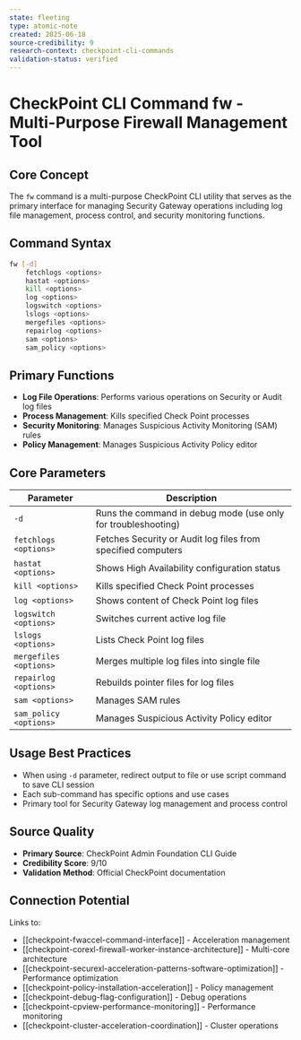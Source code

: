 ```yaml
---
state: fleeting
type: atomic-note
created: 2025-06-18
source-credibility: 9
research-context: checkpoint-cli-commands
validation-status: verified
---
```


# CheckPoint CLI Command fw - Multi-Purpose Firewall Management Tool

## Core Concept
The `fw` command is a multi-purpose CheckPoint CLI utility that serves as the primary interface for managing Security Gateway operations including log file management, process control, and security monitoring functions.

## Command Syntax
```bash
fw [-d]
    fetchlogs <options>
    hastat <options>
    kill <options>
    log <options>
    logswitch <options>
    lslogs <options>
    mergefiles <options>
    repairlog <options>
    sam <options>
    sam_policy <options>
```

## Primary Functions
- **Log File Operations**: Performs various operations on Security or Audit log files
- **Process Management**: Kills specified Check Point processes
- **Security Monitoring**: Manages Suspicious Activity Monitoring (SAM) rules
- **Policy Management**: Manages Suspicious Activity Policy editor

## Core Parameters

| Parameter | Description |
|-----------|-------------|
| `-d` | Runs the command in debug mode (use only for troubleshooting) |
| `fetchlogs <options>` | Fetches Security or Audit log files from specified computers |
| `hastat <options>` | Shows High Availability configuration status |
| `kill <options>` | Kills specified Check Point processes |
| `log <options>` | Shows content of Check Point log files |
| `logswitch <options>` | Switches current active log file |
| `lslogs <options>` | Lists Check Point log files |
| `mergefiles <options>` | Merges multiple log files into single file |
| `repairlog <options>` | Rebuilds pointer files for log files |
| `sam <options>` | Manages SAM rules |
| `sam_policy <options>` | Manages Suspicious Activity Policy editor |

## Usage Best Practices
- When using `-d` parameter, redirect output to file or use script command to save CLI session
- Each sub-command has specific options and use cases
- Primary tool for Security Gateway log management and process control

## Source Quality
- **Primary Source**: CheckPoint Admin Foundation CLI Guide
- **Credibility Score**: 9/10
- **Validation Method**: Official CheckPoint documentation

## Connection Potential
Links to:
- [[checkpoint-fwaccel-command-interface]] - Acceleration management
- [[checkpoint-corexl-firewall-worker-instance-architecture]] - Multi-core architecture
- [[checkpoint-securexl-acceleration-patterns-software-optimization]] - Performance optimization
- [[checkpoint-policy-installation-acceleration]] - Policy management
- [[checkpoint-debug-flag-configuration]] - Debug operations
- [[checkpoint-cpview-performance-monitoring]] - Performance monitoring
- [[checkpoint-cluster-acceleration-coordination]] - Cluster operations